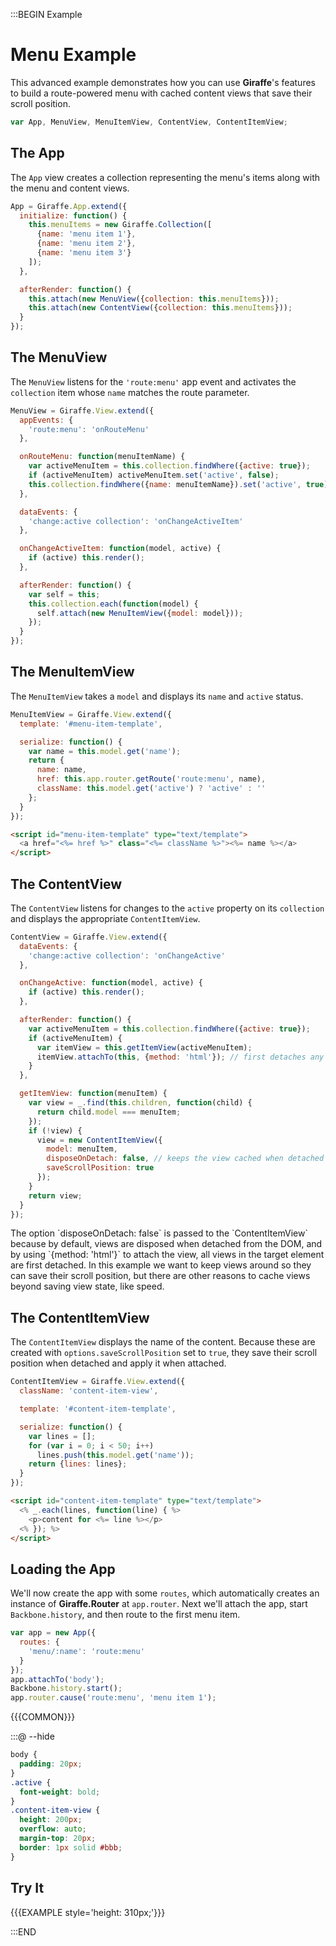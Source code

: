 :::BEGIN Example


# Menu Example

This advanced example demonstrates how you can use __Giraffe__'s features to build a
route-powered menu with cached content views that save their scroll position.

```js
var App, MenuView, MenuItemView, ContentView, ContentItemView;
```

## The App

The `App` view creates a collection representing the menu's items along with the
menu and content views.

```js
App = Giraffe.App.extend({
  initialize: function() {
    this.menuItems = new Giraffe.Collection([
      {name: 'menu item 1'},
      {name: 'menu item 2'},
      {name: 'menu item 3'}
    ]);
  },

  afterRender: function() {
    this.attach(new MenuView({collection: this.menuItems}));
    this.attach(new ContentView({collection: this.menuItems}));
  }
});
```

## The MenuView

The `MenuView` listens for the `'route:menu'` app event and activates the
`collection` item whose `name` matches the route parameter.

```js
MenuView = Giraffe.View.extend({
  appEvents: {
    'route:menu': 'onRouteMenu'
  },

  onRouteMenu: function(menuItemName) {
    var activeMenuItem = this.collection.findWhere({active: true});
    if (activeMenuItem) activeMenuItem.set('active', false);
    this.collection.findWhere({name: menuItemName}).set('active', true);
  },

  dataEvents: {
    'change:active collection': 'onChangeActiveItem'
  },

  onChangeActiveItem: function(model, active) {
    if (active) this.render();
  },

  afterRender: function() {
    var self = this;
    this.collection.each(function(model) {
      self.attach(new MenuItemView({model: model}));
    });
  }
});
```

## The MenuItemView

The `MenuItemView` takes a `model` and displays its `name` and `active` status.

```js
MenuItemView = Giraffe.View.extend({
  template: '#menu-item-template',

  serialize: function() {
    var name = this.model.get('name');
    return {
      name: name,
      href: this.app.router.getRoute('route:menu', name),
      className: this.model.get('active') ? 'active' : ''
    };
  }
});
```

```html
<script id="menu-item-template" type="text/template">
  <a href="<%= href %>" class="<%= className %>"><%= name %></a>
</script>
```

## The ContentView

The `ContentView` listens for changes to the `active` property on its
`collection` and displays the appropriate `ContentItemView`.

```js
ContentView = Giraffe.View.extend({
  dataEvents: {
    'change:active collection': 'onChangeActive'
  },

  onChangeActive: function(model, active) {
    if (active) this.render();
  },

  afterRender: function() {
    var activeMenuItem = this.collection.findWhere({active: true});
    if (activeMenuItem) {
      var itemView = this.getItemView(activeMenuItem);
      itemView.attachTo(this, {method: 'html'}); // first detaches any view in this.$el
    }
  },

  getItemView: function(menuItem) {
    var view = _.find(this.children, function(child) {
      return child.model === menuItem;
    });
    if (!view) {
      view = new ContentItemView({
        model: menuItem,
        disposeOnDetach: false, // keeps the view cached when detached
        saveScrollPosition: true
      });
    }
    return view;
  }
});
```

<div class="note">
The option `disposeOnDetach: false` is passed to the `ContentItemView` because
by default, views are disposed when detached from the DOM, and by using
`{method: 'html'}` to attach the view, all views in the target element are first
detached. In this example we want to keep views around so they can save their
scroll position, but there are other reasons to cache views beyond saving view
state, like speed.
</div>

## The ContentItemView

The `ContentItemView` displays the name of the content. Because these are
created with `options.saveScrollPosition` set to `true`, they save their scroll
position when detached and apply it when attached.

```js
ContentItemView = Giraffe.View.extend({
  className: 'content-item-view',

  template: '#content-item-template',

  serialize: function() {
    var lines = [];
    for (var i = 0; i < 50; i++)
      lines.push(this.model.get('name'));
    return {lines: lines};
  }
});
```

```html
<script id="content-item-template" type="text/template">
  <% _.each(lines, function(line) { %>
    <p>content for <%= line %></p>
  <% }); %>
</script>
```

## Loading the App

We'll now create the app with some `routes`, which automatically creates an
instance of __Giraffe.Router__ at `app.router`. Next we'll attach the app, start
`Backbone.history`, and then route to the first menu item.

```js
var app = new App({
  routes: {
    'menu/:name': 'route:menu'
  }
});
app.attachTo('body');
Backbone.history.start();
app.router.cause('route:menu', 'menu item 1');
```

{{{COMMON}}}

:::@ --hide

```css
body {
  padding: 20px;
}
.active {
  font-weight: bold;
}
.content-item-view {
  height: 200px;
  overflow: auto;
  margin-top: 20px;
  border: 1px solid #bbb;
}
```

## Try It

{{{EXAMPLE style='height: 310px;'}}}


:::END
